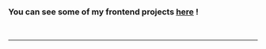 <h3>You can see some of my frontend projects <a target="_blank" href="https://www.frontendmentor.io/profile/lastpeek">here</a> !</h3>



</td><td valign="top" width="33%">



</td><td valign="top" width="33%">



 </td></tr></table> 

<br/>  


----

